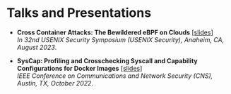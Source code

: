 # Talks and Presentations
- **Cross Container Attacks: The Bewildered eBPF on Clouds** [\[slides\]](https://www.usenix.org/system/files/sec23_slides_he.pdf)<br>
*In 32nd USENIX Security Symposium (USENIX Security), Anaheim, CA, August 2023*.

- **SysCap: Profiling and Crosschecking Syscall and Capability Configurations for Docker Images** [\[slides\]](/publications/cns22_SysCap_slides.pdf)<br>
*IEEE Conference on Communications and Network Security (CNS), Austin, TX, October 2022*.
